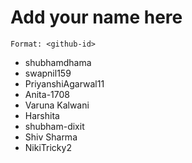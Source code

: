 # Add your name here

`Format: <github-id>`

* shubhamdhama
* swapnil159
* PriyanshiAgarwal11
* Anita-1708
* Varuna Kalwani
* Harshita
* shubham-dixit
* Shiv Sharma
* NikiTricky2
